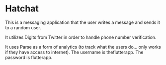 # Hatchat

This is a messaging application that the user writes a message and sends it to a random user.

It utilizes Digits from Twitter in order to handle phone number verification.

It uses Parse as a form of analytics (to track what the users do... only works if they have access to internet). The username is theflutterapp. The password is flutterapp.
